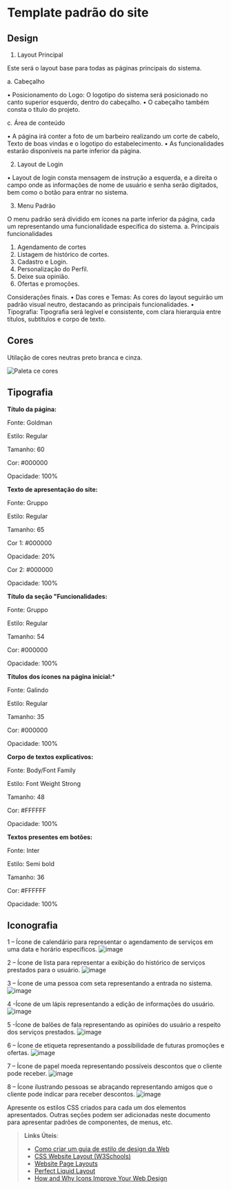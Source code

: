 # Template padrão do site

## Design

1. Layout Principal

Este será o layout base para todas as páginas principais do sistema.

a. Cabeçalho

•	Posicionamento do Logo: O logotipo do sistema será posicionado no canto superior esquerdo, dentro do cabeçalho.
•	O cabeçalho também consta o título do projeto.


c. Área de conteúdo

•	A página irá conter a foto de um barbeiro realizando um corte de cabelo, Texto de boas vindas e o logotipo do estabelecimento.
•	As funcionalidades estarão disponíveis na parte inferior da página.


2. Layout de Login

•	Layout de login consta mensagem de instrução a esquerda, e a direita o campo onde as informações de nome de usuário e senha serão digitados, bem como o botão para entrar no sistema.


3. Menu Padrão

O menu padrão será dividido em ícones na parte inferior da página, cada um representando uma funcionalidade específica do sistema.
a. Principais funcionalidades

1.	Agendamento de cortes
2.	Listagem de histórico de cortes.
3.	Cadastro e Login.
4.	Personalização do Perfil.
5.	Deixe sua opinião.
6.	Ofertas e promoções.

Considerações finais.
•	Das cores e Temas: As cores do layout seguirão um padrão visual neutro, destacando as principais funcionalidades.
•	Tipografia: Tipografia será legível e consistente, com clara hierarquia entre títulos, subtítulos e corpo de texto.


## Cores 
Utilação de cores neutras preto branca e cinza.


![Paleta ce cores](https://github.com/user-attachments/assets/f9cfd372-4755-40b4-b160-7eef8a1def73)


## Tipografia

**Título da página:**

Fonte: Goldman

Estilo: Regular

Tamanho: 60

Cor: #000000

Opacidade: 100%

**Texto de apresentação do site:**

Fonte: Gruppo

Estilo: Regular

Tamanho: 65

Cor 1: #000000

Opacidade: 20%

Cor 2: #000000

Opacidade: 100%

**Título da seção "Funcionalidades:**

Fonte: Gruppo

Estilo: Regular

Tamanho: 54

Cor: #000000

Opacidade: 100%

**Títulos dos ícones na página inicial:***

Fonte: Galindo

Estilo: Regular

Tamanho: 35

Cor: #000000

Opacidade: 100%

**Corpo de textos explicativos:**

Fonte: Body/Font Family

Estilo: Font Weight Strong

Tamanho: 48

Cor: #FFFFFF

Opacidade: 100%

**Textos presentes em botões:**

Fonte: Inter

Estilo: Semi bold

Tamanho: 36

Cor: #FFFFFF

Opacidade: 100%

## Iconografia

1 – Ícone de calendário para representar o agendamento de serviços em uma data e horário específicos.
 ![image](https://github.com/user-attachments/assets/eb0a2552-2719-4866-8870-9302335f1f20)


2 – Ícone de lista para representar a exibição do histórico de serviços prestados para o usuário.
 ![image](https://github.com/user-attachments/assets/e5a5794e-e903-4dde-ad14-3ef2fa457478)


3 – Ícone de uma pessoa com seta representando a entrada no sistema.
 ![image](https://github.com/user-attachments/assets/c0e39118-dfc2-460c-8c75-b0dad9d7bf9b)


4 -Ícone de um lápis representando a edição de informações do usuário.
 ![image](https://github.com/user-attachments/assets/4e7c27a4-ab2a-4f61-9999-68d3a47448c7)


5 -Ícone de balões de fala representando as opiniões do usuário a respeito dos serviços prestados.
 ![image](https://github.com/user-attachments/assets/d7fcb06b-a76c-4e4c-b1be-74ddf8516707)


6 – Ícone de etiqueta representando a possibilidade de futuras promoções e ofertas.
 ![image](https://github.com/user-attachments/assets/9054b484-d722-4039-b0f0-ee7395cd0a0e)


7 – Ícone de papel moeda representando possíveis descontos que o cliente pode receber.
![image](https://github.com/user-attachments/assets/4e9b6160-a67a-4777-b523-abeaf466e371)


8 – Ícone ilustrando pessoas se abraçando representando amigos que o cliente pode indicar para receber descontos. 
![image](https://github.com/user-attachments/assets/175266e0-e4c0-4d96-b157-f6d7b0cbd944)


Apresente os estilos CSS criados para cada um dos elementos apresentados.
Outras seções podem ser adicionadas neste documento para apresentar padrões de componentes, de menus, etc.


> **Links Úteis**:
>
> -  [Como criar um guia de estilo de design da Web](https://edrodrigues.com.br/blog/como-criar-um-guia-de-estilo-de-design-da-web/#)
> - [CSS Website Layout (W3Schools)](https://www.w3schools.com/css/css_website_layout.asp)
> - [Website Page Layouts](http://www.cellbiol.com/bioinformatics_web_development/chapter-3-your-first-web-page-learning-html-and-css/website-page-layouts/)
> - [Perfect Liquid Layout](https://matthewjamestaylor.com/perfect-liquid-layouts)
> - [How and Why Icons Improve Your Web Design](https://usabilla.com/blog/how-and-why-icons-improve-you-web-design/)
